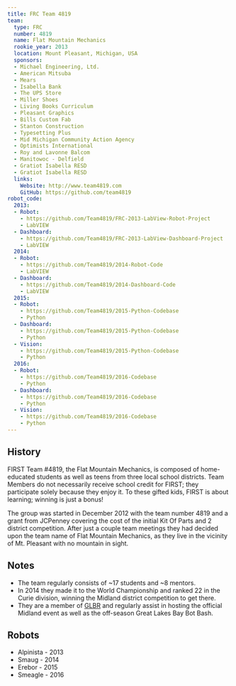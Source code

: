 ```yaml
---
title: FRC Team 4819
team:
  type: FRC
  number: 4819
  name: Flat Mountain Mechanics
  rookie_year: 2013
  location: Mount Pleasant, Michigan, USA
  sponsors:
  - Michael Engineering, Ltd.
  - American Mitsuba
  - Mears
  - Isabella Bank
  - The UPS Store
  - Miller Shoes
  - Living Books Curriculum
  - Pleasant Graphics
  - Bills Custom Fab
  - Stanton Construction
  - Typesetting Plus
  - Mid Michigan Community Action Agency
  - Optimists International
  - Roy and Lavonne Balcom
  - Manitowoc - Delfield
  - Gratiot Isabella RESD
  - Gratiot Isabella RESD
  links:
    Website: http://www.team4819.com
    GitHub: https://github.com/team4819
robot_code:
  2013:
  - Robot:
    - https://github.com/Team4819/FRC-2013-LabView-Robot-Project
    - LabVIEW
  - Dashboard:
    - https://github.com/Team4819/FRC-2013-LabView-Dashboard-Project
    - LabVIEW
  2014:
  - Robot:
    - https://github.com/Team4819/2014-Robot-Code
    - LabVIEW
  - Dashboard:
    - https://github.com/Team4819/2014-Dashboard-Code
    - LabVIEW
  2015:
  - Robot:
    - https://github.com/Team4819/2015-Python-Codebase
    - Python
  - Dashboard:
    - https://github.com/Team4819/2015-Python-Codebase
    - Python
  - Vision:
    - https://github.com/Team4819/2015-Python-Codebase
    - Python
  2016:
  - Robot:
    - https://github.com/Team4819/2016-Codebase
    - Python
  - Dashboard:
    - https://github.com/Team4819/2016-Codebase
    - Python
  - Vision:
    - https://github.com/Team4819/2016-Codebase
    - Python
---
```


## History

 FIRST Team #4819, the Flat Mountain Mechanics, is composed of home-educated students as well as teens from three local school districts. Team Members do not necessarily receive school credit for FIRST; they participate solely because they enjoy it. To these gifted kids, FIRST is about learning; winning is just a bonus!

 The group was started in December 2012 with the team number 4819 and a grant from JCPenney covering the cost of the initial Kit Of Parts and 2 district competition. After just a couple team meetings they had decided upon the team name of Flat Mountain Mechanics, as they live in the vicinity of Mt. Pleasant with no mountain in sight.

## Notes

- The team regularly consists of ~17 students and ~8 mentors.
- In 2014 they made it to the World Championship and ranked 22 in the Curie division, winning the Midland district competition to get there.
- They are a member of [GLBR](http://www.first-glbr.org/) and regularly assist in hosting the official Midland event as well as the off-season Great Lakes Bay Bot Bash.

## Robots

- Alpinista - 2013
- Smaug - 2014
- Erebor - 2015
- Smeagle - 2016